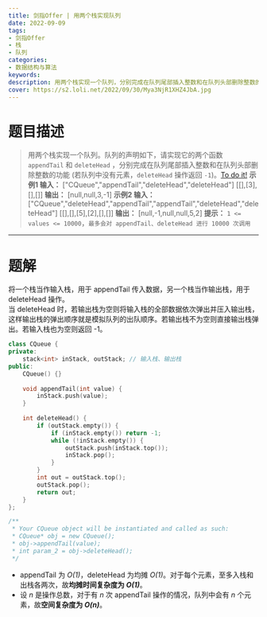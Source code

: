 ```yaml
---
title: 剑指Offer | 用两个栈实现队列
date: 2022-09-09
tags:
- 剑指Offer
- 栈
- 队列
categories:
- 数据结构与算法
keywords:
description: 用两个栈实现一个队列，分别完成在队列尾部插入整数和在队列头部删除整数的功能。
cover: https://s2.loli.net/2022/09/30/Mya3NjR1XHZ4JbA.jpg
---
```

# 题目描述
> 用两个栈实现一个队列。队列的声明如下，请实现它的两个函数 `appendTail` 和 `deleteHead` ，分别完成在队列尾部插入整数和在队列头部删除整数的功能 (若队列中没有元素，`deleteHead` 操作返回 `-1`)。[To do it!](https://leetcode.cn/problems/yong-liang-ge-zhan-shi-xian-dui-lie-lcof/)
> **示例1 输入：**
> ["CQueue","appendTail","deleteHead","deleteHead"]
> [[],[3],[],[]]
> **输出：** [null,null,3,-1]
> **示例2 输入：**
> ["CQueue","deleteHead","appendTail","appendTail","deleteHead","deleteHead"]
> [[],[],[5],[2],[],[]]
> **输出：** [null,-1,null,null,5,2]
> **提示：** `1 <= values <= 10000`，`最多会对 appendTail、deleteHead 进行 10000 次调用`

---

# 题解
将一个栈当作输入栈，用于 appendTail 传入数据，另一个栈当作输出栈，用于 deleteHead 操作。  
当 deleteHead 时，若输出栈为空则将输入栈的全部数据依次弹出并压入输出栈，这样输出栈的弹出顺序就是模拟队列的出队顺序。若输出栈不为空则直接输出栈弹出。若输入栈也为空则返回 -1。
```C++
class CQueue {
private:
    stack<int> inStack, outStack; // 输入栈、输出栈
public:
    CQueue() {}
    
    void appendTail(int value) {
        inStack.push(value);
    }
    
    int deleteHead() {
        if (outStack.empty()) {
            if (inStack.empty()) return -1;
            while (!inStack.empty()) {
                outStack.push(inStack.top());
                inStack.pop();
            }
        }
        int out = outStack.top();
        outStack.pop();
        return out;
    }
};

/**
 * Your CQueue object will be instantiated and called as such:
 * CQueue* obj = new CQueue();
 * obj->appendTail(value);
 * int param_2 = obj->deleteHead();
 */
```
- appendTail 为 *O(1)*，deleteHead 为均摊 *O(1)*。对于每个元素，至多入栈和出栈各两次，故**均摊时间复杂度为 _O(1)_**。
- 设 *n* 是操作总数，对于有 *n* 次 appendTail 操作的情况，队列中会有 *n* 个元素，故**空间复杂度为 _O(n)_**。
